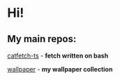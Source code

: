 # Hi! 

## My main repos:
[catfetch-ts](https://github.com/tasory/catfetch-ts) - **fetch written on bash**

[wallpaper](https://github.com/tasory/wallpaper) - **my wallpaper collection**
